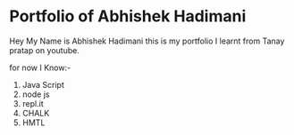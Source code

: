 # Portfolio of Abhishek Hadimani

Hey My Name is Abhishek Hadimani this is my portfolio
I learnt from Tanay pratap on youtube.

for now I Know:-

1. Java Script
1. node js
1. repl.it
1. CHALK
1. HMTL